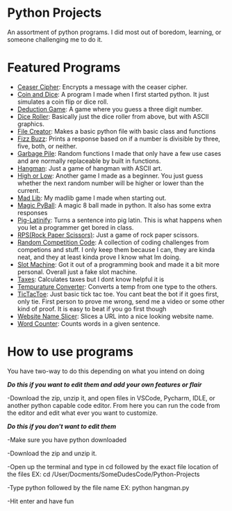 # Python Projects
An assortment of python programs. I did most out of boredom, learning, or someone challenging me to do it.

# Featured Programs

* [Ceaser Cipher](https://github.com/kirby-b/Mini-Python-Projects/tree/main/TerminalBased/CaesarCipher): Encrypts a message with the ceaser cipher.
* [Coin and Dice](https://github.com/kirby-b/Mini-Python-Projects/tree/main/TerminalBased/CoinAndDice): A program I made when I first started python. It just simulates a coin flip or dice roll.
* [Deduction Game](https://github.com/kirby-b/Mini-Python-Projects/tree/main/TerminalBased/DeductionGame): A game where you guess a three digit number.
* [Dice Roller](https://github.com/kirby-b/Mini-Python-Projects/tree/main/TerminalBased/DiceRoller): Basically just the dice roller from above, but with ASCII graphics.
* [File Creator](https://github.com/kirby-b/Mini-Python-Projects/tree/main/TerminalBased/FileCreation): Makes a basic python file with basic class and functions
* [Fizz Buzz](https://github.com/kirby-b/Mini-Python-Projects/tree/main/TerminalBased/FizzBuzz): Prints a response based on if a number is divisible by three, five, both, or neither.
* [Garbage Pile](https://github.com/kirby-b/Mini-Python-Projects/tree/main/TerminalBased/Garbage%20Pile): Random functions I made that only have a few use cases and are normally replaceable by built in functions.
* [Hangman](https://github.com/kirby-b/Mini-Python-Projects/tree/main/TerminalBased/Hangman): Just a game of hangman with ASCII art.
* [High or Low](https://github.com/kirby-b/Mini-Python-Projects/tree/main/TerminalBased/HighOrLow): Another game I made as a beginner. You just guess whether the next random number will be higher or lower than the current.
* [Mad Lib](https://github.com/kirby-b/Mini-Python-Projects/tree/main/TerminalBased/MadLib): My madlib game I made when starting out.
* [Magic PyBall](https://github.com/kirby-b/Mini-Python-Projects/tree/main/TerminalBased/MagicPyBall): A magic 8 ball made in python. It also has some extra responses
* [Pig-Latinify](https://github.com/kirby-b/Mini-Python-Projects/tree/main/TerminalBased/Pig-Latinify): Turns a sentence into pig latin. This is what happens when you let a programmer get bored in class.
* [RPS(Rock Paper Scissors)](https://github.com/kirby-b/Mini-Python-Projects/tree/main/TerminalBased/RPS): Just a game of rock paper scissors.
* [Random Competition Code](https://github.com/kirby-b/Mini-Python-Projects/tree/main/TerminalBased/RandomCompetitionCode): A collection of coding challenges from competions and stuff. I only keep them because I can, they are kinda neat, and they at least kinda prove I know what Im doing.
* [Slot Machine](https://github.com/kirby-b/Mini-Python-Projects/tree/main/TerminalBased/SlotMachine): Got it out of a programming book and made it a bit more personal. Overall just a fake slot machine.
* [Taxes](https://github.com/kirby-b/Mini-Python-Projects/tree/main/TerminalBased/Taxes): Calculates taxes but I dont know helpful it is
* [Tempurature Converter](https://github.com/kirby-b/Mini-Python-Projects/tree/main/TerminalBased/TempConvert): Converts a temp from one type to the others.
* [TicTacToe](https://github.com/kirby-b/Mini-Python-Projects/tree/main/TerminalBased/TicTacToe): Just basic tick tac toe. You cant beat the bot if it goes first, only tie. First person to prove me wrong, send me a video or some other kind of proof. It is easy to beat if you go first though
* [Website Name Slicer](https://github.com/kirby-b/Mini-Python-Projects/tree/main/TerminalBased/WebNameSlice): Slices a URL into a nice looking website name.
* [Word Counter](https://github.com/kirby-b/Mini-Python-Projects/tree/main/TerminalBased/WordCounter): Counts words in a given sentence.

# How to use programs
You have two-way to do this depending on what you intend on doing

***Do this if you want to edit them and add your own features or flair***
   
-Download the zip, unzip it, and open files in VSCode, Pycharm, IDLE, or another python capable code editor. From here you can run the code from the editor and edit what ever you want to customize.

***Do this if you don't want to edit them***
   
-Make sure you have python downloaded

-Download the zip and unzip it.

-Open up the terminal and type in cd followed by the exact file location of the files EX: cd /User/Docments/SomeDudesCode/Python-Projects 

-Type python followed by the file name EX: python hangman.py

-Hit enter and have fun
